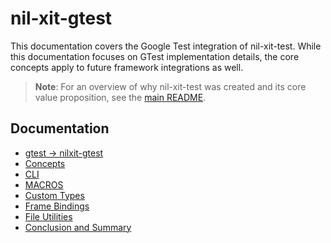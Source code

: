 # nil-xit-gtest

This documentation covers the Google Test integration of nil-xit-test. While this documentation focuses on GTest implementation details, the core concepts apply to future framework integrations as well.

> **Note**: For an overview of why nil-xit-test was created and its core value proposition, see the [main README](../README.md).

## Documentation

- [gtest -> nilxit-gtest](./02-migration.md)
- [Concepts](./03-concepts.md)
- [CLI](./04-cli.md)
- [MACROS](./05-MACROS.md)
- [Custom Types](./06-custom-types.md)
- [Frame Bindings](./07-frame-bindings.md)
- [File Utilities](./08-file-utilities.md)
- [Conclusion and Summary](./09-conclusion.md)
